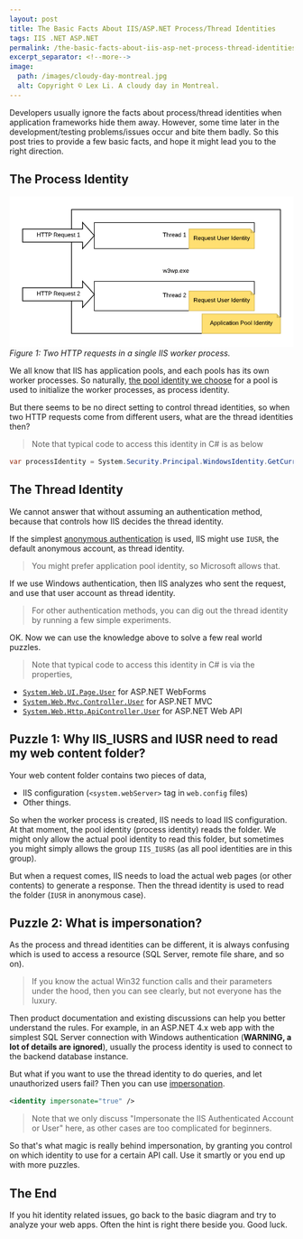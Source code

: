 ```yaml
---
layout: post
title: The Basic Facts About IIS/ASP.NET Process/Thread Identities
tags: IIS .NET ASP.NET
permalink: /the-basic-facts-about-iis-asp-net-process-thread-identities-835eaac876a0
excerpt_separator: <!--more-->
image:
  path: /images/cloudy-day-montreal.jpg
  alt: Copyright © Lex Li. A cloudy day in Montreal.
---
```


Developers usually ignore the facts about process/thread identities when application frameworks hide them away. However, some time later in the development/testing problems/issues occur and bite them badly. So this post tries to provide a few basic facts, and hope it might lead you to the right direction.
<!--more-->

## The Process Identity

![img-description](/images/requests-worker-process.png)
_Figure 1: Two HTTP requests in a single IIS worker process._

We all know that IIS has application pools, and each pools has its own worker processes. So naturally, [the pool identity we choose](https://docs.microsoft.com/iis/configuration/system.applicationhost/applicationpools/add/processmodel#configuration) for a pool is used to initialize the worker processes, as process identity.

But there seems to be no direct setting to control thread identities, so when two HTTP requests come from different users, what are the thread identities then?

> Note that typical code to access this identity in C# is as below

``` csharp
var processIdentity = System.Security.Principal.WindowsIdentity.GetCurrent();
```

## The Thread Identity

We cannot answer that without assuming an authentication method, because that controls how IIS decides the thread identity.

If the simplest [anonymous authentication](https://docs.microsoft.com/iis/configuration/system.webserver/security/authentication/anonymousauthentication#configuration) is used, IIS might use `IUSR`, the default anonymous account, as thread identity.

> You might prefer application pool identity, so Microsoft allows that.

If we use Windows authentication, then IIS analyzes who sent the request, and use that user account as thread identity.

> For other authentication methods, you can dig out the thread identity by running a few simple experiments.

OK. Now we can use the knowledge above to solve a few real world puzzles.

> Note that typical code to access this identity in C# is via the properties,

* [`System.Web.UI.Page.User`](https://learn.microsoft.com/dotnet/api/system.web.ui.page.user) for ASP.NET WebForms
* [`System.Web.Mvc.Controller.User`](https://learn.microsoft.com/dotnet/api/system.web.mvc.controller.user) for ASP.NET MVC
* [`System.Web.Http.ApiController.User`](https://learn.microsoft.com/dotnet/api/system.web.http.apicontroller.user) for ASP.NET Web API

## Puzzle 1: Why IIS_IUSRS and IUSR need to read my web content folder?

Your web content folder contains two pieces of data,

* IIS configuration (`<system.webServer>` tag in `web.config` files)
* Other things.

So when the worker process is created, IIS needs to load IIS configuration. At that moment, the pool identity (process identity) reads the folder. We might only allow the actual pool identity to read this folder, but sometimes you might simply allows the group `IIS_IUSRS` (as all pool identities are in this group).

But when a request comes, IIS needs to load the actual web pages (or other contents) to generate a response. Then the thread identity is used to read the folder (`IUSR` in anonymous case).

## Puzzle 2: What is impersonation?

As the process and thread identities can be different, it is always confusing which is used to access a resource (SQL Server, remote file share, and so on).

> If you know the actual Win32 function calls and their parameters under the hood, then you can see clearly, but not everyone has the luxury.

Then product documentation and existing discussions can help you better understand the rules. For example, in an ASP.NET 4.x web app with the simplest SQL Server connection with Windows authentication (**WARNING, a lot of details are ignored**), usually the process identity is used to connect to the backend database instance.

But what if you want to use the thread identity to do queries, and let unauthorized users fail? Then you can use [impersonation](https://support.microsoft.com/en-ca/help/306158/how-to-implement-impersonation-in-an-asp-net-application).

``` xml
<identity impersonate="true" />
```

> Note that we only discuss "Impersonate the IIS Authenticated Account or User" here, as other cases are too complicated for beginners.

So that's what magic is really behind impersonation, by granting you control on which identity to use for a certain API call. Use it smartly or you end up with more puzzles.

## The End

If you hit identity related issues, go back to the basic diagram and try to analyze your web apps. Often the hint is right there beside you. Good luck.
